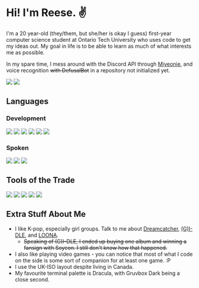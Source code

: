 # Hi! I'm Reese. ✌️
I'm a 20 year-old (they/them, but she/her is okay I guess) first-year computer science student at Ontario Tech University who uses code to get my ideas out. My goal in life is to be able to learn as much of what interests me as possible.

In my spare time, I mess around with the Discord API through <a href="https://github.com/reesypiece/miyeonie">Miyeonie</a>, and voice recognition ~~with DefusalBot~~ in a repository not initialized yet.

<a href="https://www.linkedin.com/in/reesypiece/"><img src="https://img.shields.io/badge/LinkedIn-%230A66C2.svg?&style=for-the-badge&logo=linkedin&logoColor=white"></a> <a href="mailto:mariel.dominguez@ontariotechu.net"><img src="https://img.shields.io/badge/Email-%23EA4335.svg?&style=for-the-badge&logo=gmail&logoColor=white"></a>

## Languages
### Development
<img src="https://img.shields.io/badge/C++-%2300599C.svg?&style=for-the-badge&logo=c%2B%2B&logoColor=white"> <img src="https://img.shields.io/badge/Python-%233776AB.svg?&style=for-the-badge&logo=python&logoColor=white"> <img src="https://img.shields.io/badge/HTML5-%23E34F26.svg?&style=for-the-badge&logo=html5&logoColor=white"> <img src="https://img.shields.io/badge/CSS3-%231572B6.svg?&style=for-the-badge&logo=css3&logoColor=white"> <img src="https://img.shields.io/badge/JavaScript-%23F7DF1E.svg?&style=for-the-badge&logo=javascript&logoColor=black"> <img src="https://img.shields.io/badge/TypeScript-%233178C6.svg?&style=for-the-badge&logo=typescript&logoColor=white">

### Spoken
<img src="https://img.shields.io/badge/en--CA-fluent-success?&style=for-the-badge"> <img src="https://img.shields.io/badge/fr--CA-intermediate-green?&style=for-the-badge"> <img src="https://img.shields.io/badge/ja--JP-beginner-yellow?&style=for-the-badge">

## Tools of the Trade
<img src="https://img.shields.io/badge/Nvim-%2357A143.svg?&style=for-the-badge&logo=neovim&logoColor=white"> <img src="https://img.shields.io/badge/VS%20Code-%23007ACC.svg?&style=for-the-badge&logo=visual-studio-code&logoColor=white"> <img src="https://img.shields.io/badge/Arch%20Linux-%231793D1.svg?&style=for-the-badge&logo=arch-linux&logoColor=white"> <img src="https://img.shields.io/badge/Windows%2010-%230078D6.svg?&style=for-the-badge&logo=windows&logoColor=white"> <img src="https://img.shields.io/badge/Windows%20Terminal-%234D4D4D.svg?&style=for-the-badge&logo=windows-terminal&logoColor=white">

## Extra Stuff About Me
- I like K-pop, especially girl groups. Talk to me about <a href="https://en.wikipedia.org/wiki/Dreamcatcher_(group)">Dreamcatcher</a>, <a href="https://en.wikipedia.org/wiki/(G)I-dle">(G)I-DLE</a>, and <a href="https://en.wikipedia.org/wiki/Loona">LOONA</a>.
  - ~~Speaking of (G)I-DLE, I ended up buying one album and winning a fansign with Soyeon. I still don't know how that happened.~~ 
- I also like playing video games - you can notice that most of what I code on the side is some sort of companion for at least one game. :P 
- I use the UK-ISO layout despite living in Canada.
- My favourite terminal palette is Dracula, with Gruvbox Dark being a close second.
